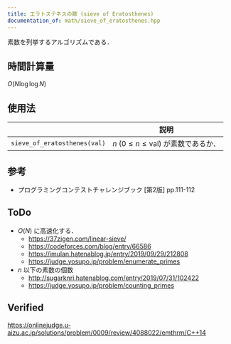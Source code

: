 ```yaml
---
title: エラトステネスの篩 (sieve of Eratosthenes)
documentation_of: math/sieve_of_eratosthenes.hpp
---
```


素数を列挙するアルゴリズムである．


## 時間計算量

$O(N\log{\log{N}})$


## 使用法

||説明|
|:--:|:--:|
|`sieve_of_eratosthenes(val)`|$n \ (0 \leq n \leq \mathrm{val})$ が素数であるか．|


## 参考

- プログラミングコンテストチャレンジブック \[第2版\] pp.111-112


## ToDo

- $O(N)$ に高速化する．
  - https://37zigen.com/linear-sieve/
  - https://codeforces.com/blog/entry/66586
  - https://imulan.hatenablog.jp/entry/2019/09/29/212808
  - https://judge.yosupo.jp/problem/enumerate_primes
- $n$ 以下の素数の個数
  - http://sugarknri.hatenablog.com/entry/2019/07/31/102422
  - https://judge.yosupo.jp/problem/counting_primes


## Verified

https://onlinejudge.u-aizu.ac.jp/solutions/problem/0009/review/4088022/emthrm/C++14
